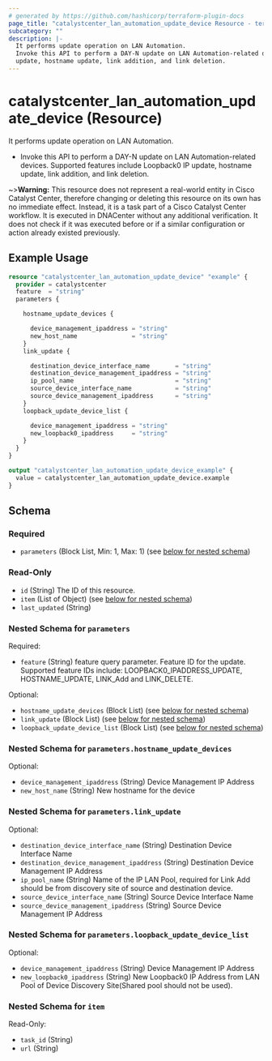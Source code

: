 ```yaml
---
# generated by https://github.com/hashicorp/terraform-plugin-docs
page_title: "catalystcenter_lan_automation_update_device Resource - terraform-provider-catalystcenter"
subcategory: ""
description: |-
  It performs update operation on LAN Automation.
  Invoke this API to perform a DAY-N update on LAN Automation-related devices. Supported features include Loopback0 IP
  update, hostname update, link addition, and link deletion.
---
```


# catalystcenter_lan_automation_update_device (Resource)

It performs update operation on LAN Automation.

- Invoke this API to perform a DAY-N update on LAN Automation-related devices. Supported features include Loopback0 IP
update, hostname update, link addition, and link deletion.



~>**Warning:**
This resource does not represent a real-world entity in Cisco Catalyst Center, therefore changing or deleting this resource on its own has no immediate effect.
Instead, it is a task part of a Cisco Catalyst Center workflow. It is executed in DNACenter without any additional verification. It does not check if it was executed before or if a similar configuration or action already existed previously.

## Example Usage

```terraform
resource "catalystcenter_lan_automation_update_device" "example" {
  provider = catalystcenter
  feature  = "string"
  parameters {

    hostname_update_devices {

      device_management_ipaddress = "string"
      new_host_name               = "string"
    }
    link_update {

      destination_device_interface_name       = "string"
      destination_device_management_ipaddress = "string"
      ip_pool_name                            = "string"
      source_device_interface_name            = "string"
      source_device_management_ipaddress      = "string"
    }
    loopback_update_device_list {

      device_management_ipaddress = "string"
      new_loopback0_ipaddress     = "string"
    }
  }
}

output "catalystcenter_lan_automation_update_device_example" {
  value = catalystcenter_lan_automation_update_device.example
}
```

<!-- schema generated by tfplugindocs -->
## Schema

### Required

- `parameters` (Block List, Min: 1, Max: 1) (see [below for nested schema](#nestedblock--parameters))

### Read-Only

- `id` (String) The ID of this resource.
- `item` (List of Object) (see [below for nested schema](#nestedatt--item))
- `last_updated` (String)

<a id="nestedblock--parameters"></a>
### Nested Schema for `parameters`

Required:

- `feature` (String) feature query parameter. Feature ID for the update. Supported feature IDs include: LOOPBACK0_IPADDRESS_UPDATE, HOSTNAME_UPDATE, LINK_Add and LINK_DELETE.

Optional:

- `hostname_update_devices` (Block List) (see [below for nested schema](#nestedblock--parameters--hostname_update_devices))
- `link_update` (Block List) (see [below for nested schema](#nestedblock--parameters--link_update))
- `loopback_update_device_list` (Block List) (see [below for nested schema](#nestedblock--parameters--loopback_update_device_list))

<a id="nestedblock--parameters--hostname_update_devices"></a>
### Nested Schema for `parameters.hostname_update_devices`

Optional:

- `device_management_ipaddress` (String) Device Management IP Address
- `new_host_name` (String) New hostname for the device


<a id="nestedblock--parameters--link_update"></a>
### Nested Schema for `parameters.link_update`

Optional:

- `destination_device_interface_name` (String) Destination Device Interface Name
- `destination_device_management_ipaddress` (String) Destination Device Management IP Address
- `ip_pool_name` (String) Name of the IP LAN Pool, required for Link Add should be from discovery site of source and destination device.
- `source_device_interface_name` (String) Source Device Interface Name
- `source_device_management_ipaddress` (String) Source Device Management IP Address


<a id="nestedblock--parameters--loopback_update_device_list"></a>
### Nested Schema for `parameters.loopback_update_device_list`

Optional:

- `device_management_ipaddress` (String) Device Management IP Address
- `new_loopback0_ipaddress` (String) New Loopback0 IP Address from LAN Pool of Device Discovery Site(Shared pool should not be used).



<a id="nestedatt--item"></a>
### Nested Schema for `item`

Read-Only:

- `task_id` (String)
- `url` (String)
